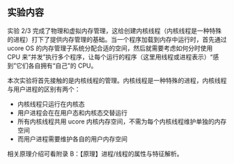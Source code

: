 ## 实验内容

实验 2/3 完成了物理和虚拟内存管理，这给创建内核线程（内核线程是一种特殊的进程）打下了提供内存管理的基础。当一个程序加载到内存中运行时，首先通过 ucore OS 的内存管理子系统分配合适的空间，然后就需要考虑如何分时使用 CPU 来“并发”执行多个程序，让每个运行的程序（这里用线程或进程表示）“感到”它们各自拥有“自己”的 CPU。

本次实验将首先接触的是内核线程的管理。内核线程是一种特殊的进程，内核线程与用户进程的区别有两个：

- 内核线程只运行在内核态
- 用户进程会在在用户态和内核态交替运行
- 所有内核线程共用 ucore 内核内存空间，不需为每个内核线程维护单独的内存空间
- 而用户进程需要维护各自的用户内存空间

相关原理介绍可看附录 B：【原理】进程/线程的属性与特征解析。
